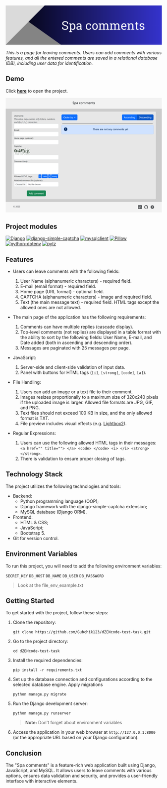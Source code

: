 <a href="https://gubchik123.pythonanywhere.com/" target="_blank"><img title="LapZone" alt="Header image" src="./static/images/site_header.webp"></a>

_This is a page for leaving comments. Users can add comments with various features, and all the entered comments are saved in a relational database (DB), including user data for identification._

## Demo

Click **<a href="https://gubchik123.pythonanywhere.com/" target="_blank">here</a>** to open the project.

<p><img title="Demo" alt="Demo image" src="./demo.jpg"></p>

## Project modules

<a href='https://pypi.org/project/Django'><img alt='Django' src='https://img.shields.io/pypi/v/Django?label=Django&color=blue'></a> <a href='https://pypi.org/project/django-simple-captcha'><img alt='django-simple-captcha' src='https://img.shields.io/pypi/v/django-simple-captcha?label=django-simple-captcha&color=blue'></a> <a href='https://pypi.org/project/mysqlclient'><img alt='mysqlclient' src='https://img.shields.io/pypi/v/mysqlclient?label=mysqlclient&color=blue'></a> <a href='https://pypi.org/project/Pillow'><img alt='Pillow' src='https://img.shields.io/pypi/v/Pillow?label=Pillow&color=blue'></a> <a href='https://pypi.org/project/python-dotenv'><img alt='python-dotenv' src='https://img.shields.io/pypi/v/python-dotenv?label=python-dotenv&color=blue'></a> <a href='https://pypi.org/project/pytz'><img alt='pytz' src='https://img.shields.io/pypi/v/pytz?label=pytz&color=blue'></a> 

## Features

- Users can leave comments with the following fields:
  1. User Name (alphanumeric characters) - required field.
  2. E-mail (email format) - required field.
  3. Home page (URL format) - optional field.
  4. CAPTCHA (alphanumeric characters) - image and required field.
  5. Text (the main message text) - required field. HTML tags except the allowed ones are not allowed.

- The main page of the application has the following requirements:

  1. Comments can have multiple replies (cascade display).
  2. Top-level comments (not replies) are displayed in a table format with the ability to sort by the following fields: User Name, E-mail, and Date added (both in ascending and descending order).
  3. Messages are paginated with 25 messages per page.

- JavaScript:
  1. Server-side and client-side validation of input data.
  2. Panel with buttons for HTML tags (`[i]`, `[strong]`, `[code]`, `[a]`).

- File Handling:

  1. Users can add an image or a text file to their comment.
  2. Images resizes proportionally to a maximum size of 320x240 pixels if the uploaded image is larger. Allowed file formats are JPG, GIF, and PNG.
  3. Text files should not exceed 100 KB in size, and the only allowed format is TXT.
  4. File preview includes visual effects (e.g. [Lightbox2](https://lokeshdhakar.com/projects/lightbox2/)).

- Regular Expressions:

  1. Users can use the following allowed HTML tags in their messages: `<a href="" title=""> </a> <code> </code> <i> </i> <strong> </strong>`.
  2. There is validation to ensure proper closing of tags.

## Technology Stack

The project utilizes the following technologies and tools:

-   Backend:
    -   Python programming language (OOP);
    -   Django framework with the django-simple-captcha extension;
    -   MySQL database (Django ORM).
-   Frontend:
    -   HTML & CSS;
    -   JavaScript;
    -   Bootstrap 5.
- Git for version control.

## Environment Variables

To run this project, you will need to add the following environment variables:

`SECRET_KEY`
`DB_HOST` `DB_NAME` `DB_USER` `DB_PASSWORD`

> Look at the file_env_example.txt

## Getting Started

To get started with the project, follow these steps:

1. Clone the repository:
    ```
    git clone https://github.com/Gubchik123/dZENcode-test-task.git
    ```

2. Go to the project directory:

    ```
    cd dZENcode-test-task
    ```

3. Install the required dependencies:
    ```
    pip install -r requirements.txt
    ```

4. Set up the database connection and configurations according to the selected database engine. Apply migrations
    ```
    python manage.py migrate
    ```

5. Run the Django development server:
    ```
    python manage.py runserver
    ```

    > **Note:** Don't forget about environment variables

6. Access the application in your web browser at `http://127.0.0.1:8000` (or the appropriate URL based on your Django configuration).

## Conclusion

The "Spa comments" is a feature-rich web application built using Django, JavaScript, and MySQL. It allows users to leave comments with various options, ensures data validation and security, and provides a user-friendly interface with interactive elements.
